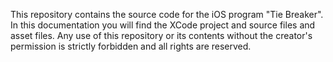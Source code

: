 This repository contains the source code for the iOS program "Tie Breaker". In this documentation you will find the XCode project and source files and asset files. Any use of this repository or its contents without the creator's permission is strictly forbidden and all rights are reserved.
